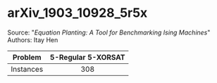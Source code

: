 # arXiv_1903_10928_5r5x

Source: "_Equation Planting: A Tool for Benchmarking Ising Machines_"
Authors: Itay Hen

| Problem   | 5-Regular 5-XORSAT |
|:---------:|:------------------:|
| Instances | 308                |
